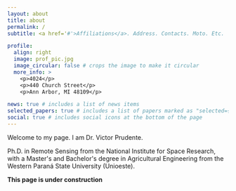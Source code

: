 ```yaml
---
layout: about
title: about
permalink: /
subtitle: <a href='#'>Affiliations</a>. Address. Contacts. Moto. Etc.

profile:
  align: right
  image: prof_pic.jpg
  image_circular: false # crops the image to make it circular
  more_info: >
    <p>4024</p>
    <p>440 Church Street</p>
    <p>Ann Arbor, MI 48109</p>

news: true # includes a list of news items
selected_papers: true # includes a list of papers marked as "selected={true}"
social: true # includes social icons at the bottom of the page
---
```

Welcome to my page. I am Dr. Victor Prudente.

Ph.D. in Remote Sensing from the National Institute for Space Research, with a Master's and Bachelor's degree in Agricultural Engineering from the Western Paraná State University (Unioeste).

**This page is under construction**


